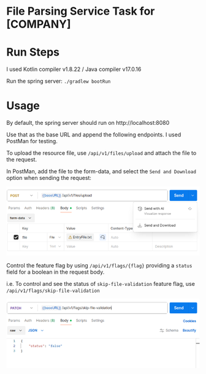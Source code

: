# File Parsing Service Task for [COMPANY]

# Run Steps

I used Kotlin compiler v1.8.22 / Java compiler v17.0.16

Run the spring server: `./gradlew bootRun`

# Usage

By default, the spring server should run on http://localhost:8080

Use that as the base URL and append the following endpoints. I used PostMan for testing.

To upload the resource file, use `/api/v1/files/upload` and attach the file to the request.

In PostMan, add the file to the form-data, and select the `Send and Download` option when sending the request:

![upload.png](upload.png)

Control the feature flag by using `/api/v1/flags/{flag}` providing a `status` field for a boolean in the request body.

i.e. To control and see the status of `skip-file-validation` feature flag, use `/api/v1/flags/skip-file-validation`

![flag.png](flag.png)
